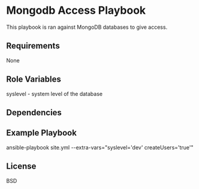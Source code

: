 Mongodb Access Playbook
=========

This playbook is ran against MongoDB databases to give access.

Requirements
------------

None

Role Variables
--------------

syslevel - system level of the database

Dependencies
------------



Example Playbook
----------------

ansible-playbook site.yml --extra-vars="syslevel='dev' createUsers='true'"

License
-------

BSD
